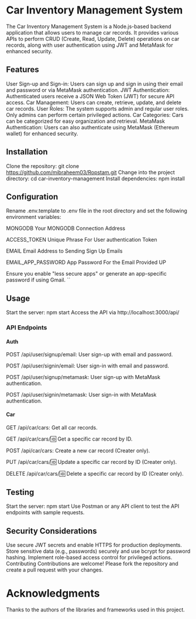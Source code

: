 # Car Inventory Management System
The Car Inventory Management System is a Node.js-based backend application that allows users to manage car records. It provides various APIs to perform CRUD (Create, Read, Update, Delete) operations on car records, along with user authentication using JWT and MetaMask for enhanced security.

## Features
User Sign-up and Sign-in: Users can sign up and sign in using their email and password or via MetaMask authentication.
JWT Authentication: Authenticated users receive a JSON Web Token (JWT) for secure API access.
Car Management: Users can create, retrieve, update, and delete car records.
User Roles: The system supports admin and regular user roles. Only admins can perform certain privileged actions.
Car Categories: Cars can be categorized for easy organization and retrieval.
MetaMask Authentication: Users can also authenticate using MetaMask (Ethereum wallet) for enhanced security.
## Installation
Clone the repository: git clone https://github.com/mibraheem03/Ropstam.git
Change into the project directory: cd car-inventory-management
Install dependencies: npm install
## Configuration
Rename  .env.template to .env file in the root directory and set the following environment variables:

MONGODB Your MONGODB Connection Address

ACCESS_TOKEN  Unique Phrase For User authentication Token

EMAIL  Email Address to Sending Sign Up Emails

EMAIL_APP_PASSWORD  App Password For the Email Provided UP

Ensure you enable "less secure apps" or generate an app-specific password if using Gmail.
``
## Usage
Start the server: npm start
Access the API via http://localhost:3000/api/
### API Endpoints
#### Auth
POST /api/user/signup/email: User sign-up with email and password.

POST /api/user/signin/email: User sign-in with email and password.

POST /api/user/signup/metamask: User sign-up with MetaMask authentication.

POST /api/user/signin/metamask: User sign-in with MetaMask authentication.

#### Car
GET /api/car/cars: Get all car records.

GET /api/car/cars/:id: Get a specific car record by ID.

POST /api/car/cars: Create a new car record (Creater only).

PUT /api/car/cars/:id: Update a specific car record by ID (Creater only).

DELETE /api/car/cars/:id: Delete a specific car record by ID (Creater only).

## Testing
Start the server: npm start
Use Postman or any API client to test the API endpoints with sample requests.
## Security Considerations
Use secure JWT secrets and enable HTTPS for production deployments.
Store sensitive data (e.g., passwords) securely and use bcrypt for password hashing.
Implement role-based access control for privileged actions.
Contributing
Contributions are welcome! Please fork the repository and create a pull request with your changes.

# Acknowledgments
Thanks to the authors of the libraries and frameworks used in this project.